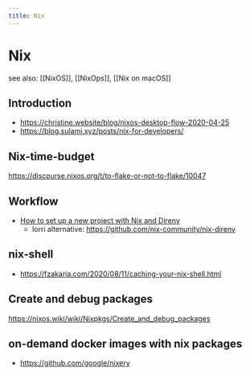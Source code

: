 ```yaml
---
title: Nix
---
```


# Nix

see also: [[NixOS]], [[NixOps]], [[Nix on macOS]]

## Introduction

- https://christine.website/blog/nixos-desktop-flow-2020-04-25
- https://blog.sulami.xyz/posts/nix-for-developers/

## Nix-time-budget

https://discourse.nixos.org/t/to-flake-or-not-to-flake/10047

## Workflow

- [How to set up a new project with Nix and Direnv](https://christine.website/blog/how-i-start-nix-2020-03-08)
  - lorri alternative: https://github.com/nix-community/nix-direnv

## nix-shell

- https://fzakaria.com/2020/08/11/caching-your-nix-shell.html

## Create and debug packages

https://nixos.wiki/wiki/Nixpkgs/Create_and_debug_packages

## on-demand docker images with nix packages

- https://github.com/google/nixery

